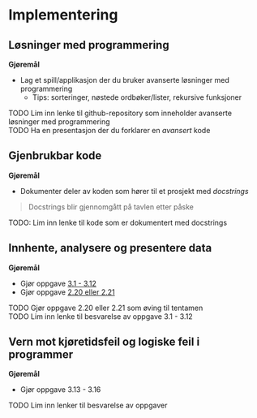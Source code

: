 # Implementering

## Løsninger med programmering

**Gjøremål**

- Lag et spill/applikasjon der du bruker avanserte løsninger med programmering
  - Tips: sorteringer, nøstede ordbøker/lister, rekursive funksjoner

TODO Lim inn lenke til github-repository som inneholder avanserte løsninger med programmering  
TODO Ha en presentasjon der du forklarer en _avansert_ kode

## Gjenbrukbar kode

**Gjøremål**

- Dokumenter deler av koden som hører til et prosjekt med _docstrings_

> Docstrings blir gjennomgått på tavlen etter påske

TODO: Lim inn lenke til kode som er dokumentert med docstrings

## Innhente, analysere og presentere data

**Gjøremål**

- Gjør oppgave [3.1 - 3.12](https://it2.thorcc.no/apputvikling/oppgaver)
- Gjør oppgave [2.20 eller 2.21](https://it2.thorcc.no/databehandling-og-algoritmer/storre-oppgaver)

TODO Gjør oppgave 2.20 eller 2.21 som øving til tentamen  
TODO Lim inn lenke til besvarelse av oppgave 3.1 - 3.12

## Vern mot kjøretidsfeil og logiske feil i programmer

**Gjøremål**

- Gjør oppgave 3.13 - 3.16

TODO Lim inn lenker til besvarelse av oppgaver
